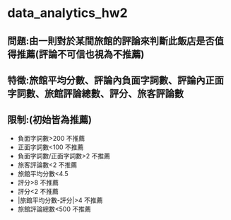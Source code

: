 # data_analytics_hw2

## 問題:由一則對於某間旅館的評論來判斷此飯店是否值得推薦(評論不可信也視為不推薦)

## 特徵:旅館平均分數、評論內負面字詞數、評論內正面字詞數、旅館評論總數、評分、旅客評論數

## 限制:(初始皆為推薦)

- 負面字詞數>200 不推薦
- 正面字詞數<100 不推薦
- 負面字詞數/正面字詞數>2 不推薦
- 旅客評論數<2 不推薦
- 旅館平均分數<4.5
- 評分>8 不推薦
- 評分<2 不推薦
- |旅館平均分數-評分|>4 不推薦
- 旅館評論總數<500 不推薦
